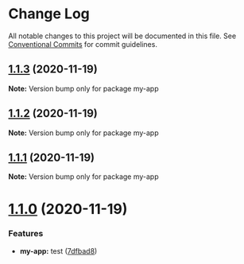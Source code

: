 # Change Log

All notable changes to this project will be documented in this file.
See [Conventional Commits](https://conventionalcommits.org) for commit guidelines.

## [1.1.3](https://github.com/thibault-jacquet/yarn-monorepo/compare/my-app@1.1.2...my-app@1.1.3) (2020-11-19)

**Note:** Version bump only for package my-app





## [1.1.2](https://github.com/thibault-jacquet/yarn-monorepo/compare/my-app@1.1.1...my-app@1.1.2) (2020-11-19)

**Note:** Version bump only for package my-app





## [1.1.1](https://github.com/thibault-jacquet/yarn-monorepo/compare/my-app@1.1.0...my-app@1.1.1) (2020-11-19)

**Note:** Version bump only for package my-app





# [1.1.0](https://github.com/thibault-jacquet/yarn-monorepo/compare/my-app@1.0.1...my-app@1.1.0) (2020-11-19)


### Features

* **my-app:** test ([7dfbad8](https://github.com/thibault-jacquet/yarn-monorepo/commit/7dfbad800a4e4cc1253a64ffbd43a99215e253c2))
